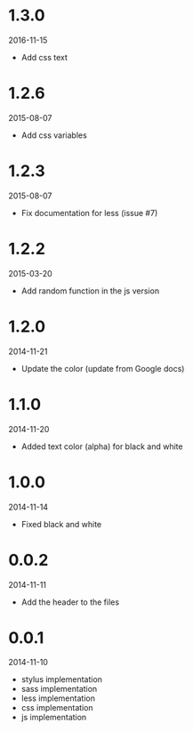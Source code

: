 # 1.3.0

2016-11-15

- Add css text

# 1.2.6

2015-08-07

- Add css variables

# 1.2.3

2015-08-07

- Fix documentation for less (issue #7)

# 1.2.2

2015-03-20

- Add random function in the js version


# 1.2.0

2014-11-21

- Update the color (update from Google docs)

# 1.1.0

2014-11-20

- Added text color (alpha) for black and white

# 1.0.0

2014-11-14

- Fixed black and white

# 0.0.2

2014-11-11

- Add the header to the files

# 0.0.1

2014-11-10

 - stylus implementation
 - sass implementation
 - less implementation
 - css implementation
 - js implementation
